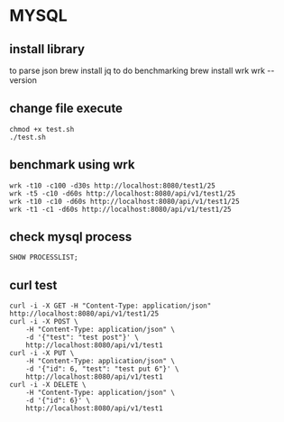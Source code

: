 # MYSQL

## install library
to parse json
    brew install jq
to do benchmarking
    brew install wrk
    wrk --version

## change file execute
    chmod +x test.sh
    ./test.sh

## benchmark using wrk
    wrk -t10 -c100 -d30s http://localhost:8080/test1/25
    wrk -t5 -c10 -d60s http://localhost:8080/api/v1/test1/25
    wrk -t10 -c10 -d60s http://localhost:8080/api/v1/test1/25
    wrk -t1 -c1 -d60s http://localhost:8080/api/v1/test1/25

## check mysql process
    SHOW PROCESSLIST;

## curl test
    curl -i -X GET -H "Content-Type: application/json" http://localhost:8080/api/v1/test1/25
    curl -i -X POST \
        -H "Content-Type: application/json" \
        -d '{"test": "test post"}' \
        http://localhost:8080/api/v1/test1
    curl -i -X PUT \
        -H "Content-Type: application/json" \
        -d '{"id": 6, "test": "test put 6"}' \
        http://localhost:8080/api/v1/test1
    curl -i -X DELETE \
        -H "Content-Type: application/json" \
        -d '{"id": 6}' \
        http://localhost:8080/api/v1/test1